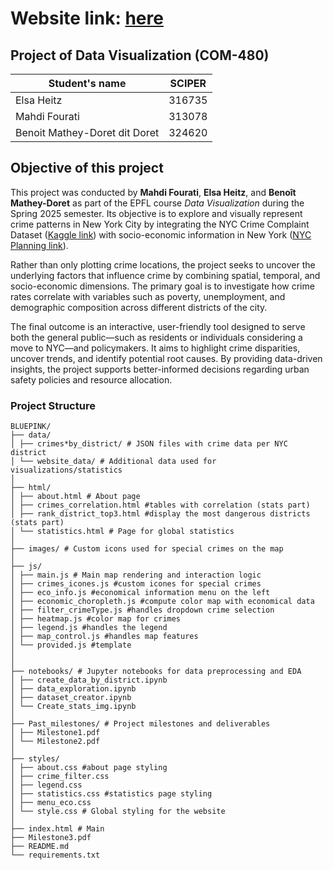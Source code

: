 # Website link: [here](https://com-480-data-visualization.github.io/BluePink/index.html)

## Project of Data Visualization (COM-480)

| Student's name                | SCIPER |
| ----------------------------- | ------ |
| Elsa Heitz                    | 316735 |
| Mahdi Fourati                 | 313078 |
| Benoit Mathey-Doret dit Doret | 324620 |

## Objective of this project

This project was conducted by **Mahdi Fourati**, **Elsa Heitz**, and **Benoît Mathey-Doret** as part of the EPFL course _Data Visualization_ during the Spring 2025 semester. Its objective is to explore and visually represent crime patterns in New York City by integrating the NYC Crime Complaint Dataset ([Kaggle link](https://www.kaggle.com/datasets/aniket0712/nypd-complaint-data-historic?resource=download)) with socio-economic information in New York ([NYC Planning link](https://www.nyc.gov/site/planning/data-maps/open-data/districts-download-metadata.page)).

Rather than only plotting crime locations, the project seeks to uncover the underlying factors that influence crime by combining spatial, temporal, and socio-economic dimensions. The primary goal is to investigate how crime rates correlate with variables such as poverty, unemployment, and demographic composition across different districts of the city.

The final outcome is an interactive, user-friendly tool designed to serve both the general public—such as residents or individuals considering a move to NYC—and policymakers. It aims to highlight crime disparities, uncover trends, and identify potential root causes. By providing data-driven insights, the project supports better-informed decisions regarding urban safety policies and resource allocation.

### Project Structure

```plaintext
BLUEPINK/
├── data/
│ ├── crimes*by_district/ # JSON files with crime data per NYC district
│ └── website_data/ # Additional data used for visualizations/statistics
│
├── html/
│ ├── about.html # About page
│ ├── crimes_correlation.html #tables with correlation (stats part)
│ ├── rank_district_top3.html #display the most dangerous districts (stats part)
│ └── statistics.html # Page for global statistics
│
├── images/ # Custom icons used for special crimes on the map
│
├── js/
│ ├── main.js # Main map rendering and interaction logic
│ ├── crimes_icones.js #custom icones for special crimes
│ ├── eco_info.js #economical information menu on the left
│ ├── economic_choropleth.js #compute color map with economical data
│ ├── filter_crimeType.js #handles dropdown crime selection
│ ├── heatmap.js #color map for crimes
│ ├── legend.js #handles the legend
│ ├── map_control.js #handles map features
│ └── provided.js #template
│
│
├── notebooks/ # Jupyter notebooks for data preprocessing and EDA
│ ├── create_data_by_district.ipynb
│ ├── data_exploration.ipynb
│ ├── dataset_creator.ipynb
│ └── Create_stats_img.ipynb
│
├── Past_milestones/ # Project milestones and deliverables
│ ├── Milestone1.pdf
│ └── Milestone2.pdf
│
├── styles/
│ ├── about.css #about page styling
│ ├── crime_filter.css
│ ├── legend.css
│ ├── statistics.css #statistics page styling
│ ├── menu_eco.css
│ └── style.css # Global styling for the website
│
├── index.html # Main
├── Milestone3.pdf
├── README.md
└── requirements.txt
```
